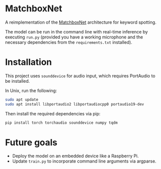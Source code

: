 # MatchboxNet
A reimplementation of the [MatchboxNet](https://www.isca-archive.org/interspeech_2020/majumdar20_interspeech.pdf) architecture for keyword spotting.

The model can be run in the command line with real-time inference by executing `run.py` (provided you have a working microphone and the necessary dependencies from the `requirements.txt` installed).

# Installation

This project uses `sounddevice` for audio input, which requires PortAudio to be installed.

In Unix, run the following:
```bash
sudo apt update
sudo apt install libportaudio2 libportaudiocpp0 portaudio19-dev
```

Then install the required dependencies via pip:
```bash
pip install torch torchaudio sounddevice numpy tqdm
```

# Future goals
- Deploy the model on an embedded device like a Raspberry Pi.
- Update `train.py` to incorporate command line arguments via argparse.